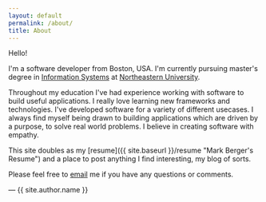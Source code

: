 ```yaml
---
layout: default
permalink: /about/
title: About
---
```


Hello!

I'm a software developer from Boston, USA. I'm currently pursuing master's degree in [Information Systems](https://www.coe.neu.edu/degrees/ms-is#_ga=1.135051256.869583083.1460757840) at [Northeastern University](http://www.northeastern.edu/ "University Homepage").

Throughout my education I've had experience working with software to build useful applications. I really love learning new frameworks and technologies. I've developed software for a variety of different usecases. I always find myself being drawn to building applications which are driven by a purpose, to solve real world problems. I believe in creating software with empathy.

This site doubles as my [resume]({{ site.baseurl }}/resume "Mark Berger's Resume") and a place to post anything I find interesting, my blog of sorts.

Please feel free to <a href="mailto:{{ site.author.email }}">email</a> me if you have any questions or comments.

— {{ site.author.name }}